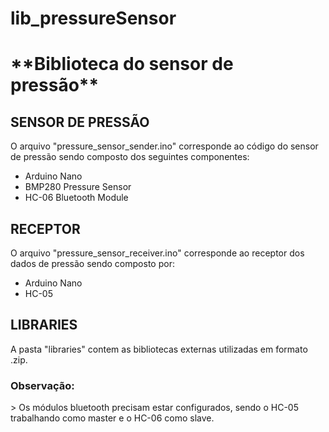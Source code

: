 # lib_pressureSensor

<H1>**Biblioteca do sensor de pressão**</H1>


<H2>SENSOR DE PRESSÃO</H2>

O arquivo "pressure_sensor_sender.ino" corresponde ao código do sensor de pressão sendo composto dos seguintes componentes:

* Arduino Nano
* BMP280 Pressure Sensor
* HC-06 Bluetooth Module

<H2>RECEPTOR</H2>

O arquivo "pressure_sensor_receiver.ino" corresponde ao receptor dos dados de pressão sendo composto por:

* Arduino Nano
* HC-05

<H2>LIBRARIES</H2>

A pasta "libraries" contem as bibliotecas externas utilizadas em formato .zip.

<H3>Observação:</H3>
>   Os módulos bluetooth precisam estar configurados, sendo o HC-05 trabalhando como master e o HC-06 como slave.
